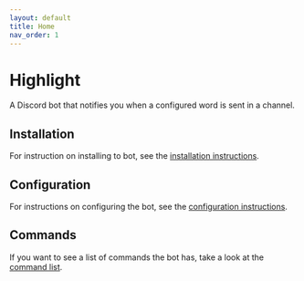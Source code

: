 ```yaml
---
layout: default
title: Home
nav_order: 1
---
```


# Highlight

A Discord bot that notifies you when a configured word is sent in a channel.

## Installation

For instruction on installing to bot, see the [installation instructions](installation).

## Configuration

For instructions on configuring the bot, see the [configuration instructions](configuration).

## Commands

If you want to see a list of commands the bot has, take a look at the [command list](commands).
